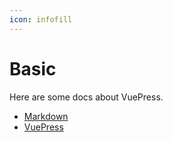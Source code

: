 ```yaml
---
icon: infofill
---
```


# Basic

Here are some docs about VuePress.

- [Markdown](markdown/readme.md)
- [VuePress](vuepress/readme.md)
